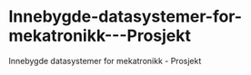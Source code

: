 # Innebygde-datasystemer-for-mekatronikk---Prosjekt
Innebygde datasystemer for mekatronikk - Prosjekt

